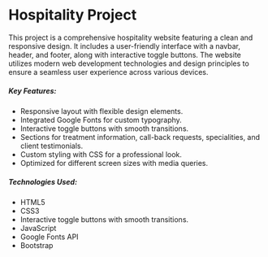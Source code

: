 # Hospitality Project

<p>This project is a comprehensive hospitality website featuring a clean and responsive design. It includes a user-friendly interface with a navbar, header, and footer, along with interactive toggle buttons. The website utilizes modern web development technologies and design principles to ensure a seamless user experience across various devices.</p>

<h5>Key Features:</h5>
<ul>

<li>Responsive layout with flexible design elements.</li>
<li>Integrated Google Fonts for custom typography.</li>
<li>Interactive toggle buttons with smooth transitions.</li>
<li>Sections for treatment information, call-back requests, specialities, and client testimonials.</li>
<li>Custom styling with CSS for a professional look.</li>
<li>Optimized for different screen sizes with media queries.</li>

</ul>

<h5>Technologies Used:</h5>
<ul>

<li>HTML5</li>
<li>CSS3</li>
<li>Interactive toggle buttons with smooth transitions.</li>
<li>JavaScript</li>
<li>Google Fonts API</li>
<li>Bootstrap</li>

</ul>